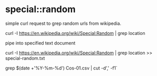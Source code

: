 # special::random

simple curl request to grep random urls from wikipedia.

curl -I https://en.wikipedia.org/wiki/Special:Random | grep location

pipe into specified text document

curl -I https://en.wikipedia.org/wiki/Special:Random | grep location >> special-random.txt

grep $(date +'%Y-%m-%d') Cos-01.csv | cut -d',' -f1`
